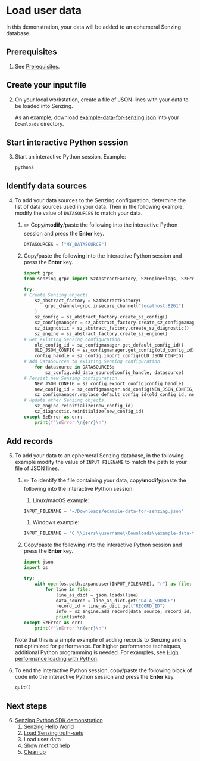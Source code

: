 # Load user data

In this demonstration, your data will be added to an ephemeral Senzing database.

## Prerequisites

1. See [Prerequisites].

## Create your input file

2. On your local workstation, create a file of JSON-lines with your data to be loaded into Senzing.

   As an example, download [example-data-for-senzing.json] into your `Downloads` directory.

## Start interactive Python session

3. Start an interactive Python session.
   Example:

    ```console
    python3

    ```

## Identify data sources

4. To add your data sources to the Senzing configuration,
   determine the list of data sources used in your data.
   Then in the following example, modify the value of `DATASOURCES` to match your data.

    1. :pencil2:
       Copy/**modify**/paste the following into the interactive Python session
       and press the **Enter** key.

        ```python
        DATASOURCES = ["MY_DATASOURCE"]

        ```

    1. Copy/paste the following into the interactive Python session
       and press the **Enter** key.

        ```python
        import grpc
        from senzing_grpc import SzAbstractFactory, SzEngineFlags, SzError

        try:
        # Create Senzing objects.
            sz_abstract_factory = SzAbstractFactory(
                grpc_channel=grpc.insecure_channel("localhost:8261")
            )
            sz_config = sz_abstract_factory.create_sz_config()
            sz_configmanager = sz_abstract_factory.create_sz_configmanager()
            sz_diagnostic = sz_abstract_factory.create_sz_diagnostic()
            sz_engine = sz_abstract_factory.create_sz_engine()
        # Get existing Senzing configuration.
            old_config_id = sz_configmanager.get_default_config_id()
            OLD_JSON_CONFIG = sz_configmanager.get_config(old_config_id)
            config_handle = sz_config.import_config(OLD_JSON_CONFIG)
        # Add DataSources to existing Senzing configuration.
            for datasource in DATASOURCES:
                sz_config.add_data_source(config_handle, datasource)
        # Persist new Senzing configuration.
            NEW_JSON_CONFIG = sz_config.export_config(config_handle)
            new_config_id = sz_configmanager.add_config(NEW_JSON_CONFIG, "Add My datasources")
            sz_configmanager.replace_default_config_id(old_config_id, new_config_id)
        # Update other Senzing objects.
            sz_engine.reinitialize(new_config_id)
            sz_diagnostic.reinitialize(new_config_id)
        except SzError as err:
            print(f"\nError:\n{err}\n")

        ```

## Add records

5. To add your data to an ephemeral Senzing database,
   in the following example modify the value of `INPUT_FILENAME` to match the path to your file of JSON lines.

    1. :pencil2:
       To identify the file containing your data,
       copy/**modify**/paste the following into the interactive Python session:

       1. Linux/macOS example:

        ```python
        INPUT_FILENAME = "~/Downloads/example-data-for-senzing.json"

        ```

       1. Windows example:

        ```python
        INPUT_FILENAME = "C:\\Users\\username\\Downloads\\example-data-for-senzing.json"

        ```

    1. Copy/paste the following into the interactive Python session
       and press the **Enter** key.

        ```python
        import json
        import os

        try:
            with open(os.path.expanduser(INPUT_FILENAME), "r") as file:
                for line in file:
                    line_as_dict = json.loads(line)
                    data_source = line_as_dict.get("DATA_SOURCE")
                    record_id = line_as_dict.get("RECORD_ID")
                    info = sz_engine.add_record(data_source, record_id, line, SzEngineFlags.SZ_WITH_INFO)
                    print(info)
        except SzError as err:
            print(f"\nError:\n{err}\n")

        ```

   Note that this is a simple example of adding records to Senzing and is not optimized for performance.
   For higher performance techniques, additional Python programming is needed.
   For examples, see [High performance loading with Python].

1. To end the interactive Python session,
   copy/paste the following block of code into the interactive Python session
   and press the **Enter** key.

    ```python
    quit()

    ```

## Next steps

6. [Senzing Python SDK demonstration]
    1. [Senzing Hello World]
    1. [Load Senzing truth-sets]
    1. Load user data
    1. [Show method help]
    1. [Clean up]

[Clean up]: cleanup.md
[example-data-for-senzing.json]: https://raw.githubusercontent.com/senzing-garage/knowledge-base/main/proposals/quickstart-grpc/example-data-for-senzing.json
[High performance loading with Python]: #
[Load Senzing truth-sets]: load-senzing-truthsets.md
[Prerequisites]: senzing-hello-world.md#prerequisites
[Senzing Hello World]: senzing-hello-world.md
[Senzing Python SDK demonstration]: senzing-python-sdk-demonstration.md
[Show method help]: show-method-help.md
